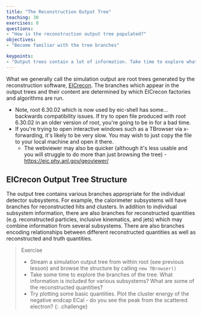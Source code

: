 ```yaml
---
title: "The Reconstruction Output Tree"
teaching: 30
exercises: 0
questions:
- "How is the reconstruction output tree populated?"
objectives:
- "Become familiar with the tree branches"

keypoints:
- "Output trees contain a lot of information. Take time to explore what is available, identify what you want to try and do, find the relevant branches."
---
```

<!--
  Commenting out for now until the final content of this part of the lesson is decided. Leaning towards not including the locating factory/algorithm as a core part of the tutorial. - SJDK 29/03/24
- "Locate the EICrecon factory/algorithm used to fill a specific branch"
- "Become familiar with the edm4hep and edm4eic data models"
- "Understand associations and relations"
-->

What we generally call the simulation output are root trees generated by the reconstruction software, [EICrecon](https://github.com/eic/EICrecon/tree/main). The branches which appear in the output trees and their content are determined by which EICrecon factories and algorithms are run.

- Note, root 6.30.02 which is now used by eic-shell has some... backwards compatibility issues. If try to open file produced with root 6.30.02 in an older version of root, you're going to be in for a bad time. 
- If you're trying to open interactive windows such as a TBrowser via x-forwarding, it's likely to be very slow. You may wish to just copy the file to your local machine and open it there. 
  - The webviewer may also be quicker (although it's less usable and you will struggle to do more than just browsing the tree) - https://eic.phy.anl.gov/geoviewer/

## EICrecon Output Tree Structure

The output tree contains various branches appropriate for the individual detector subsystems. For example, the calorimeter subsystems will have branches for reconstructed hits and clusters. In addition to individual subsystem information, there are also branches for reconstructed quantities (e.g. reconstructed particles, inclusive kinematics, and jets) which may combine information from several subsystems. There are also branches encoding relationships between different reconstructed quantities as well as reconstructed and truth quantities. 

> Exercise
> - Stream a simulation output tree from within root (see previous lesson) and browse the structure by calling `new TBrowser()`
> - Take some time to explore the branches of the tree. What information is included for various subsystems? What are some of the reconstructed quantities?
> - Try plotting some basic quantities. Plot the cluster energy of the negative endcap ECal - do you see the peak from the scattered electron?
{: .challenge}

<!---
Commenting out for now. I think associations and relations will be useful, but the other two seem to be more "advanced use cases" to me. Diving into the factories/algorithms seems to me more like something you would do if you were debugging an algorithm you had created, rather than just analysing existing output. - SJDK 29/03/24

## EICrecon Factories and Algorithms

## Data Models

## Associations and Relations

-->
